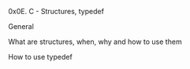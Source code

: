 0x0E. C - Structures, typedef

General

What are structures, when, why and how to use them

How to use typedef
